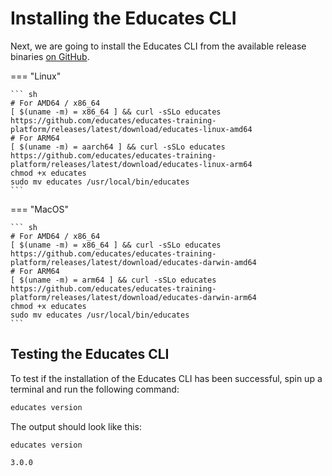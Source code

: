 # Installing the Educates CLI

Next, we are going to install the Educates CLI from the available release binaries
[on GitHub](https://github.com/educates/educates-training-platform/releases).

=== "Linux"

    ``` sh
    # For AMD64 / x86_64
    [ $(uname -m) = x86_64 ] && curl -sSLo educates https://github.com/educates/educates-training-platform/releases/latest/download/educates-linux-amd64
    # For ARM64
    [ $(uname -m) = aarch64 ] && curl -sSLo educates https://github.com/educates/educates-training-platform/releases/latest/download/educates-linux-arm64
    chmod +x educates
    sudo mv educates /usr/local/bin/educates
    ```

=== "MacOS"

    ``` sh
    # For AMD64 / x86_64
    [ $(uname -m) = x86_64 ] && curl -sSLo educates https://github.com/educates/educates-training-platform/releases/latest/download/educates-darwin-amd64
    # For ARM64
    [ $(uname -m) = arm64 ] && curl -sSLo educates https://github.com/educates/educates-training-platform/releases/latest/download/educates-darwin-arm64
    chmod +x educates
    sudo mv educates /usr/local/bin/educates
    ```

## Testing the Educates CLI

To test if the installation of the Educates CLI has been successful, spin up a terminal and run the following command:

```sh title="Testing the Educates CLI"
educates version
```

The output should look like this:

```{ .text .no-copy title="Output" }
educates version

3.0.0
```
